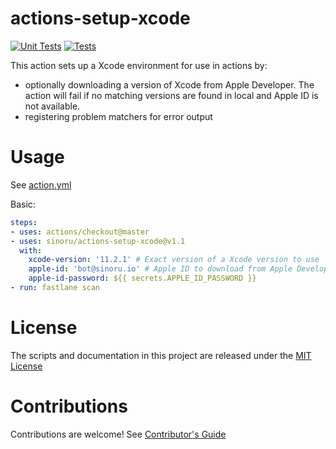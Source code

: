 # actions-setup-xcode

[![Unit Tests](https://github.com/sinoru/actions-setup-xcode/actions/workflows/units.yml/badge.svg)](https://github.com/sinoru/actions-setup-xcode/actions/workflows/test.yml)
[![Tests](https://github.com/sinoru/actions-setup-xcode/actions/workflows/tests.yml/badge.svg)](https://github.com/sinoru/actions-setup-xcode/actions/workflows/test.yml)

This action sets up a Xcode environment for use in actions by:

- optionally downloading a version of Xcode from Apple Developer. The action will fail if no matching versions are found in local and Apple ID is not available.
- registering problem matchers for error output

# Usage

See [action.yml](action.yml)

Basic:
```yaml
steps:
- uses: actions/checkout@master
- uses: sinoru/actions-setup-xcode@v1.1
  with:
    xcode-version: '11.2.1' # Exact version of a Xcode version to use
    apple-id: 'bot@sinoru.io' # Apple ID to download from Apple Developer when Xcode not available in local
    apple-id-password: ${{ secrets.APPLE_ID_PASSWORD }}
- run: fastlane scan
```

# License

The scripts and documentation in this project are released under the [MIT License](LICENSE)

# Contributions

Contributions are welcome!  See [Contributor's Guide](CONTRIBUTING.md)
